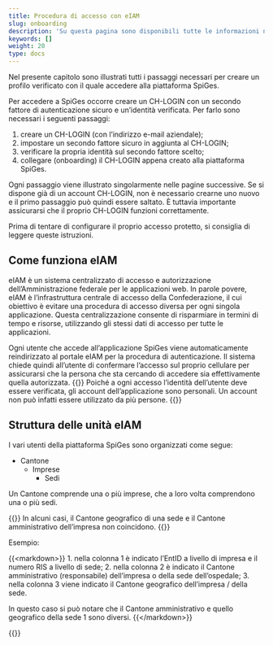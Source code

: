 ```yaml
---
title: Procedura di accesso con eIAM
slug: onboarding
description: 'Su questa pagina sono disponibili tutte le informazioni necessarie per accedere alla piattaforma SpiGes.'
keywords: []
weight: 20
type: docs
---
```


Nel presente capitolo sono illustrati tutti i passaggi necessari per creare un profilo verificato con il quale accedere alla piattaforma SpiGes.

Per accedere a SpiGes occorre creare un CH-LOGIN con un secondo fattore di autenticazione sicuro e un’identità verificata. Per farlo sono necessari i seguenti passaggi:

1.	 creare un CH-LOGIN (con l’indirizzo e-mail aziendale);
2.	 impostare un secondo fattore sicuro in aggiunta al CH-LOGIN;
3.	 verificare la propria identità sul secondo fattore scelto;
4.	 collegare (onboarding) il CH-LOGIN appena creato alla piattaforma SpiGes.

Ogni passaggio viene illustrato singolarmente nelle pagine successive. Se si dispone già di un account CH-LOGIN, non è necessario crearne uno nuovo e il primo passaggio può quindi essere saltato. È tuttavia importante assicurarsi che il proprio CH-LOGIN funzioni correttamente.

Prima di tentare di configurare il proprio accesso protetto, si consiglia di leggere queste istruzioni.

## Come funziona eIAM

eIAM è un sistema centralizzato di accesso e autorizzazione dell’Amministrazione federale per le applicazioni web. In parole povere, eIAM è l’infrastruttura centrale di accesso della Confederazione, il cui obiettivo è evitare una procedura di accesso diversa per ogni singola applicazione. Questa centralizzazione consente di risparmiare in termini di tempo e risorse, utilizzando gli stessi dati di accesso per tutte le applicazioni.

Ogni utente che accede all’applicazione SpiGes viene automaticamente reindirizzato al portale eIAM per la procedura di autenticazione. Il sistema chiede quindi all’utente di confermare l’accesso sul proprio cellulare per assicurarsi che la persona che sta cercando di accedere sia effettivamente quella autorizzata.
{{<alert color="warning">}}
Poiché a ogni accesso l’identità dell’utente deve essere verificata, gli account dell’applicazione sono personali. Un account non può infatti essere utilizzato da più persone.
{{</alert>}}

## Struttura delle unità eIAM

I vari utenti della piattaforma SpiGes sono organizzati come segue:

-  Cantone
    -  Imprese <!--Aziende-->
        -  Sedi

Un Cantone comprende una o più imprese, che a loro volta comprendono una o più sedi.

{{<alert color="warning">}}
In alcuni casi, il Cantone geografico di una sede e il Cantone amministrativo dell’impresa non coincidono.
{{</alert>}}

Esempio:

<div class="two_column">

<div class="left_col">
<!-- First column content goes here -->
{{&lt;markdown&gt;}}
1. nella colonna 1 è indicato l’EntID a livello di impresa e il numero RIS a livello di sede;
2. nella colonna 2 è indicato il Cantone amministrativo (responsabile) dell’impresa o della sede dell’ospedale;
3. nella colonna 3 viene indicato il Cantone geografico dell’impresa / della sede.

In questo caso si può notare che il Cantone amministrativo e quello geografico della sede 1 sono diversi.
{{&lt;/markdown&gt;}}
</div>

<div class="right_col">
<!-- Second column content goes here -->
{{<insertImage image="Visu_entreprise.png" class="edge max-w-90">}}
</div>

</div>

 
